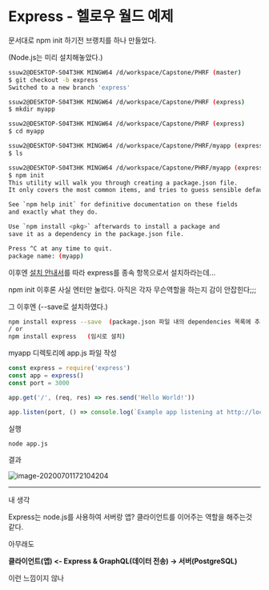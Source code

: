 # Express - 헬로우 월드 예제

문서대로 npm init 하기전 브랭치를 하나 만들었다.

(Node.js는 미리 설치해놓았다.)

```bash
ssuw2@DESKTOP-S04T3HK MINGW64 /d/workspace/Capstone/PHRF (master)
$ git checkout -b express
Switched to a new branch 'express'

ssuw2@DESKTOP-S04T3HK MINGW64 /d/workspace/Capstone/PHRF (express)
$ mkdir myapp

ssuw2@DESKTOP-S04T3HK MINGW64 /d/workspace/Capstone/PHRF (express)
$ cd myapp

ssuw2@DESKTOP-S04T3HK MINGW64 /d/workspace/Capstone/PHRF/myapp (express)
$ ls

ssuw2@DESKTOP-S04T3HK MINGW64 /d/workspace/Capstone/PHRF/myapp (express)
$ npm init
This utility will walk you through creating a package.json file.
It only covers the most common items, and tries to guess sensible defaults.

See `npm help init` for definitive documentation on these fields
and exactly what they do.

Use `npm install <pkg>` afterwards to install a package and
save it as a dependency in the package.json file.

Press ^C at any time to quit.
package name: (myapp)
```

이후엔 [설치 안내서](https://expressjs.com/ko/starter/installing.html)를 따라 express를 종속 항목으로서 설치하라는데...

npm init 이후론 사실 엔터만 눌렀다. 아직은 각자 무슨역할을 하는지 감이 안잡힌다;;;

그 이후엔 (--save로 설치하였다.)

```bash
npm install express --save  (package.json 파일 내의 dependencies 목록에 추가되고 나중에 app 디렉토리에서 npm install 실행시 종속 항목 목록 내의 모듈이 자동으로 설치됨)
/ or
npm install express   (임시로 설치)
```



myapp 디렉토리에 app.js 파일 작성

```js
const express = require('express')
const app = express()
const port = 3000

app.get('/', (req, res) => res.send('Hello World!'))

app.listen(port, () => console.log(`Example app listening at http://localhost:${port}`))
```



실행

```bash
node app.js
```



결과

![image-20200701172104204](C:\Users\ssuw2\AppData\Roaming\Typora\typora-user-images\image-20200701172104204.png)

---

내 생각

Express는 node.js를 사용하여 서버랑 앱? 클라이언트를 이어주는 역할을 해주는것 같다.

아무래도 

**클라이언트(앱) <- Express & GraphQL(데이터 전송) -> 서버(PostgreSQL)**

이런 느낌이지 않나